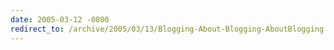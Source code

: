 ```yaml
---
date: 2005-03-12 -0800
redirect_to: /archive/2005/03/13/Blogging-About-Blogging-AboutBlogging.aspx/
---
```

